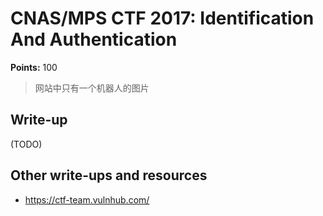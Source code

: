 # CNAS/MPS CTF 2017: Identification And Authentication

**Points:** 100

> 网站中只有一个机器人的图片   

## Write-up

(TODO)

## Other write-ups and resources

* <https://ctf-team.vulnhub.com/>
